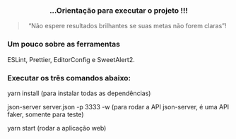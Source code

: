 <h3 align="center">
   ...Orientação para executar o projeto !!!
</h3>

<blockquote align="center">“Não espere resultados brilhantes se suas metas não forem claras”!</blockquote>

### Um pouco sobre as ferramentas

ESLint, Prettier, EditorConfig e SweetAlert2.

### Executar os três comandos abaixo:

<p>yarn install (para instalar todas as dependências)</p>
<p>json-server server.json -p 3333 -w (para rodar a API json-server, é uma API faker, somente para teste)</p>
<p>yarn start (rodar a aplicação web)</p>
